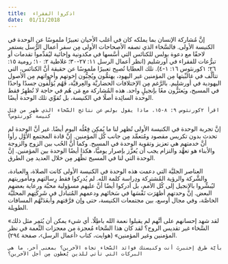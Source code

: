 ```yaml
---
title:  اذكروا الفقراء
date:  01/11/2018
---
```


إنَّ مُشاركة الإنسان بما يملكه كان في أغلب الأحيان تعبيرًا ملموسًا عن الوحدة في الكنيسة الأولى. فالسَّخاء الذي تصفه الأصحاحات الأولى مِن سفر أعمال الرُّسل يستمر لاحقًا مع دعوة بولس للكنائس التي أسَّسها في مكدونية وإخائية ليُقدِّموا تقدمات أو تبرُّعات للفقراء في أورشليم (انظر أعمال الرسل ١١: ٢٧-٣٠؛ غلاطية ٢: ١٠؛ رومية ١٥: ٢٦؛ ١كورنثوس ١٦: ١-٤). تلك العطايا تُصبِح تعبيرًا ملموسًا عن حقيقة أنَّ الكنائس، التي تتألَّف في غالبِّيتها مِن المؤمنين غير اليهود، يهتمُّون ويُحِبُّون إخوتهم وأخواتهم مِن الأصول اليهودية في أورشليم. بالرَّغم مِن الإختلافات الحضاريَّة والعِرقيَّة، فَهُم يُؤلِّفون جسدًا واحدًا في المسيح، ويَعتَزُّون معًا بإنجيلٍ واحد. هذه المُشاركة مع مَن هُم في حاجة لا تُظهِرُ فقط الوحدة السائِدة أصلًا في الكنيسة، بل تُقوِّي تلك الوحدة أيضًا.

`اقرأ ٢كورنثوس ٩: ٨-١٥. ماذا يقول بولس عن نتائج السَّخاء الذي ظهر من قِبَل كنيسة كورنثوس؟`

إنَّ تجربة الوحدة في الكنيسة الأولى تُظهر لنا ما يُمكِن فِعْلُه اليوم أيضًا. غير أنَّ الوحدة لم تحدث بدون تكريس مقصود ومُتعمِّد مِن جانب كُل المؤمنين. إنَّ قادة المجتمع الأوَّل رأوا أنَّ خدمتهم هي تعزيز وتقوية الوحدة في المسيح. وكما أنَّ الحُب بين الزوج والزوجة والأبناء هو تعهُّد والتزام يجب أن يُعزَّز بإصرار يوميًّا، هكذا أيضًا الوحدة بين المؤمنين. إنَّ الوحدة التي لنا في المسيح تظْهَر مِن خلال العديد مِن الطرق.

العناصر الجليَّة التي دعمت هذه الوحدة في الكنيسة الأولى كانت الصلاة، والعبادة، والشَّركة والرؤية المُشتركة ودِراسة كلمة الله. لم يُدرِكوا فقط رِسالتهم ومأموريتهم ليُبشِّروا بالإنجيل إلى كُل الأمم، بل أدركوا أيضًا أنَّ عليهم مسؤولية محبَّة ورعاية بعضهم البعض. إنَّ وحدتهم أظهَرَت نَفْسَها في سَخائهم ودعمهم المُتبادل في شَرِكَتِهم المحليَّة الخاصَّة، وفي مجال أوسع، بين مجتمعات الكنيسة، حتى وإن فرَّقتهم وأبعَدَتْهُم المسافات الطويلة.

«لقد شهد إحسانهم على أنَّهم لم يقبلوا نعمة الله باطِلًا. أي شيء يمكن أن يُثمِر مثل ذلك السَّخاء غير تقديس الروح؟ لقد كان هذا السَّخاء مُعجزة من معجزات النِّعمة في نظر المؤمنين وغير المؤمنين» (هوايت، كتاب ‹أعمال الرسل›، صفحة ٢٩٤).

`بأيَّة طرق إختبرتَ أنت وكنيستك فوائد السَّخاء تجاه الآخرين؟ بمعنى آخر، ما هي البركات التي تأتي للذين يُعطون مِن أجل الآخرين؟`